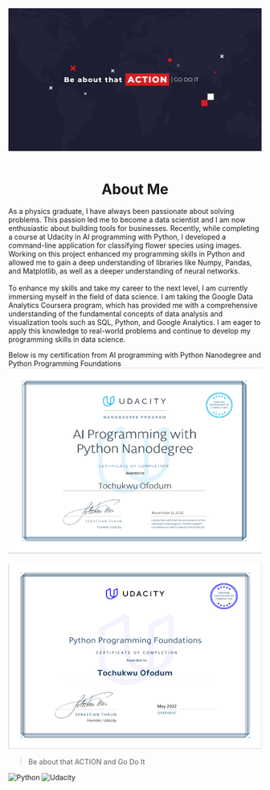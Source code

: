 <img src="assets/my_banner.png" alt="banner containing the words 'be about that action and go do it'">
<br>
<br>
<h1 align='center'>About Me</h1>
As a physics graduate, I have always been passionate about solving problems. This passion led me to become a data scientist and I am now enthusiastic about building tools for businesses. Recently, while completing a course at Udacity in AI programming with Python, I developed a command-line application for classifying flower species using images. Working on this project enhanced my programming skills in Python and allowed me to gain a deep understanding of libraries like Numpy, Pandas, and Matplotlib, as well as a deeper understanding of neural networks.
<br>
<br>
To enhance my skills and take my career to the next level, I am currently immersing myself in the field of data science. I am taking the Google Data Analytics Coursera program, which has provided me with a comprehensive understanding of the fundamental concepts of data analysis and visualization tools such as SQL, Python, and Google Analytics. I am eager to apply this knowledge to real-world problems and continue to develop my programming skills in data science.

Below is my certification from AI programming with Python Nanodegree and Python Programming Foundations
<img src="assets/cert_ai_with_py.png" alt="Certification AI with Python Nanodegree" width="512" height="369">
<br>
<br>
<img src="assets/cert_py_foundations.png" alt="Certification Python Foundations from Udacity" width="512" height="369">

>Be about that ACTION and Go Do It

![Python](https://img.shields.io/badge/python-3670A0?style=for-the-badge&logo=python&logoColor=ffdd54)  ![Udacity](https://img.shields.io/badge/Udacity-grey?style=for-the-badge&logo=udacity&logoColor=15B8E6)
